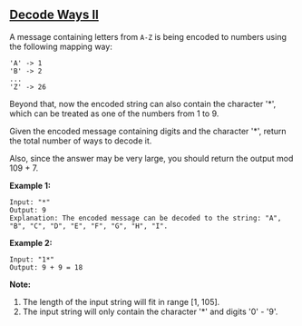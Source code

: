 ## [Decode Ways II](https://leetcode.com/problems/decode-ways-ii/description/)

A message containing letters from `A-Z` is being encoded to numbers using the following mapping way:

```
'A' -> 1
'B' -> 2
...
'Z' -> 26
```

Beyond that, now the encoded string can also contain the character '*', which can be treated as one of the numbers from 1 to 9.

Given the encoded message containing digits and the character '*', return the total number of ways to decode it.

Also, since the answer may be very large, you should return the output mod 109 + 7.

**Example 1:**

```
Input: "*"
Output: 9
Explanation: The encoded message can be decoded to the string: "A", "B", "C", "D", "E", "F", "G", "H", "I".
```

**Example 2:**

```
Input: "1*"
Output: 9 + 9 = 18
```

**Note:**

1. The length of the input string will fit in range [1, 105].
2. The input string will only contain the character '*' and digits '0' - '9'.